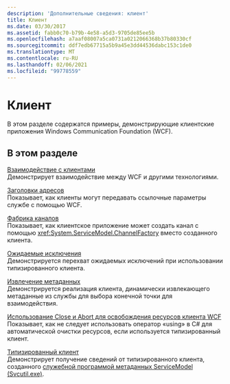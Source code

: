 ```yaml
---
description: 'Дополнительные сведения: клиент'
title: Клиент
ms.date: 03/30/2017
ms.assetid: fabb0c70-b79b-4e58-a5d3-9705de85ee5b
ms.openlocfilehash: a7aaf08007a5ca0731a0212066368b37b80330cf
ms.sourcegitcommit: ddf7edb67715a5b9a45e3dd44536dabc153c1de0
ms.translationtype: MT
ms.contentlocale: ru-RU
ms.lasthandoff: 02/06/2021
ms.locfileid: "99778559"
---
```

# <a name="client"></a>Клиент

В этом разделе содержатся примеры, демонстрирующие клиентские приложения Windows Communication Foundation (WCF).  
  
## <a name="in-this-section"></a>В этом разделе  

 [Взаимодействие с клиентами](client-interoperability.md)  
 Демонстрирует взаимодействие между WCF и другими технологиями.  
  
 [Заголовки адресов](address-headers.md)  
 Показывает, как клиенты могут передавать ссылочные параметры службе с помощью WCF.  
  
 [Фабрика каналов](channel-factory.md)  
 Показывает, как клиентское приложение может создать канал с помощью <xref:System.ServiceModel.ChannelFactory> вместо созданного клиента.  
  
 [Ожидаемые исключения](expected-exceptions.md)  
 Демонстрируется перехват ожидаемых исключений при использовании типизированного клиента.  
  
 [Извлечение метаданных](retrieve-metadata.md)  
 Демонстрируется реализация клиента, динамически извлекающего метаданные из службы для выбора конечной точки для взаимодействия.  
  
 [Использование Close и Abort для освобождения ресурсов клиента WCF](use-close-abort-release-wcf-client-resources.md)  
 Показывает, как не следует использовать оператор «using» в C# для автоматической очистки ресурсов, если используется типизированный клиент.  
  
 [Типизированный клиент](typed-client.md)  
 Демонстрирует получение сведений от типизированного клиента, созданного [служебной программой метаданных ServiceModel (Svcutil.exe)](../servicemodel-metadata-utility-tool-svcutil-exe.md).
